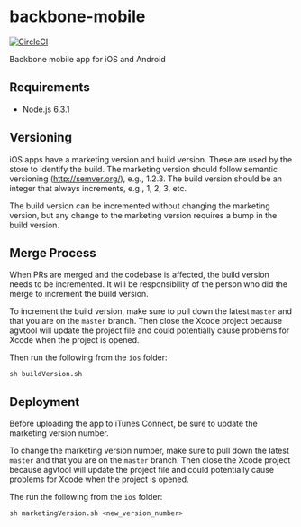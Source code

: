 # backbone-mobile
[![CircleCI](https://circleci.com/gh/backbonelabs/backbone-mobile/tree/master.svg?style=shield&circle-token=d4a87a1dbce0b07de3208d856f8e87a7e71180fe)](https://circleci.com/gh/backbonelabs/backbone-mobile/tree/master)

Backbone mobile app for iOS and Android

## Requirements

- Node.js 6.3.1

## Versioning

iOS apps have a marketing version and build version. These are used by the store to identify the build. The marketing version should follow semantic versioning (http://semver.org/), e.g., 1.2.3. The build version should be an integer that always increments, e.g., 1, 2, 3, etc.

The build version can be incremented without changing the marketing version, but any change to the marketing version requires a bump in the build version.

## Merge Process

When PRs are merged and the codebase is affected, the build version needs to be incremented. It will be responsibility of the person who did the merge to increment the build version.

To increment the build version, make sure to pull down the latest `master` and that you are on the `master` branch. Then close the Xcode project because agvtool will update the project file and could potentially cause problems for Xcode when the project is opened.

Then run the following from the `ios` folder:

```
sh buildVersion.sh
```

## Deployment

Before uploading the app to iTunes Connect, be sure to update the marketing version number.

To change the marketing version number, make sure to pull down the latest `master` and that you are on the `master` branch. Then close the Xcode project because agvtool will update the project file and could potentially cause problems for Xcode when the project is opened.

The run the following from the `ios` folder:

```
sh marketingVersion.sh <new_version_number>
```
